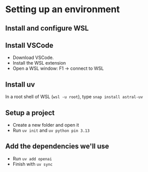 # Setting up an environment
## Install and configure WSL

## Install VSCode 
- Download VSCode.
- Install the WSL extension
- Open a WSL window: F1 -> connect to WSL 

## Install uv
In a root shell of WSL (`wsl -u root`), type `snap install astral-uv`

## Setup a project
- Create a new folder and open it
- Run `uv init` and `uv python pin 3.13`

## Add the dependencies we'll use
- Run `uv add openai`
- Finish with `uv sync`